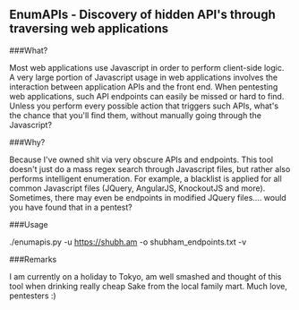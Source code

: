 ## EnumAPIs - Discovery of hidden API's through traversing web applications

###What?

Most web applications use Javascript in order to perform client-side logic. A very large portion of Javascript usage in web applications involves the interaction between application APIs and the front end. When pentesting web applications, such API endpoints can easily be missed or hard to find. Unless you perform every possible action that triggers such APIs, what's the chance that you'll find them, without manually going through the Javascript?

###Why?

Because I've owned shit via very obscure APIs and endpoints. This tool doesn't just do a mass regex search through Javascript files, but rather also performs intelligent enumeration. For example, a blacklist is applied for all common Javascript files (JQuery, AngularJS, KnockoutJS and more). Sometimes, there may even be endpoints in modified JQuery files.... would you have found that in a pentest?

###Usage

./enumapis.py -u https://shubh.am -o shubham_endpoints.txt -v

###Remarks

I am currently on a holiday to Tokyo, am well smashed and thought of this tool when drinking really cheap Sake from the local family mart. Much love, pentesters :)